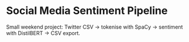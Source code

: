 # Social Media Sentiment Pipeline
Small weekend project: Twitter CSV → tokenise with SpaCy → sentiment with DistilBERT → CSV export.

